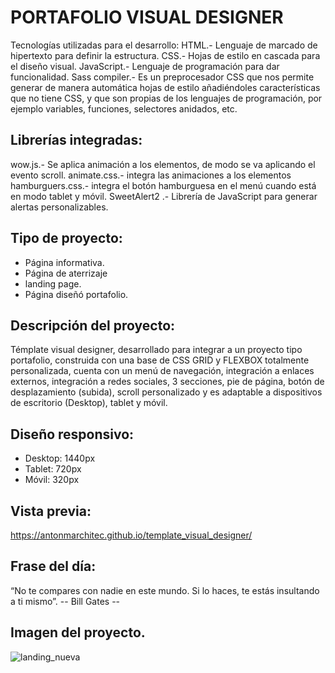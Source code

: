 # PORTAFOLIO VISUAL DESIGNER
Tecnologías utilizadas para el desarrollo:
HTML.- Lenguaje de marcado de hipertexto para definir la estructura.
CSS.- Hojas de estilo en cascada para el diseño visual.
JavaScript.- Lenguaje de programación para dar funcionalidad.
Sass compiler.- Es un preprocesador CSS que nos permite generar de manera automática hojas de estilo añadiéndoles características que no tiene CSS, y que son propias de los lenguajes de programación, por ejemplo variables, funciones, selectores anidados, etc.

## Librerías integradas:
wow.js.- Se aplica animación a los elementos, de modo se va aplicando el evento scroll.
animate.css.- integra las animaciones a los elementos
hamburguers.css.- integra el botón hamburguesa en el menú cuando está en modo tablet y móvil.
SweetAlert2 .- Librería de JavaScript para generar alertas personalizables.

## Tipo de proyecto:
- Página informativa.
- Página de aterrizaje
- landing page.
- Página diseñó portafolio.

## Descripción del proyecto:
Témplate visual designer, desarrollado para integrar a un proyecto tipo portafolio, construida con una base de CSS GRID y FLEXBOX totalmente personalizada, cuenta con un menú de navegación, integración a enlaces externos, integración a redes sociales, 3 secciones, pie de página, botón de desplazamiento (subida), scroll personalizado y es adaptable a dispositivos de escritorio (Desktop), tablet y móvil. 


## Diseño responsivo:
- Desktop: 1440px
- Tablet: 720px
- Móvil: 320px

## Vista previa:
https://antonmarchitec.github.io/template_visual_designer/

## Frase del día:
“No te compares con nadie en este mundo. Si lo haces, te estás insultando a ti mismo”. 
-- Bill Gates --

## Imagen del proyecto.
![landing_nueva](https://user-images.githubusercontent.com/70084380/200171789-97fcfad8-0d71-4281-ad37-151d615cef59.jpg)